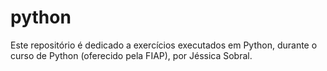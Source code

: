 # python
Este repositório é dedicado a exercícios executados em Python, durante o curso de Python (oferecido pela FIAP), por Jéssica Sobral.
